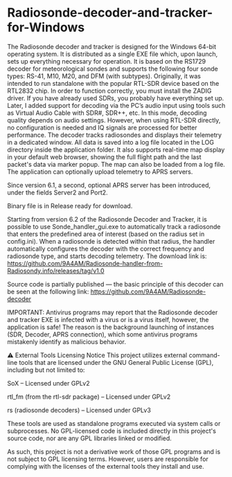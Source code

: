 # Radiosonde-decoder-and-tracker-for-Windows
The Radiosonde decoder and tracker is designed for the Windows 64-bit operating system. It is distributed as a single EXE file which, upon launch, sets up everything necessary for operation. It is based on the RS1729 decoder for meteorological sondes and supports the following four sonde types: RS-41, M10, M20, and DFM (with subtypes).
Originally, it was intended to run standalone with the popular RTL-SDR device based on the RTL2832 chip. In order to function correctly, you must install the ZADIG driver. If you have already used SDRs, you probably have everything set up.
Later, I added support for decoding via the PC’s audio input using tools such as Virtual Audio Cable with SDR#, SDR++, etc. In this mode, decoding quality depends on audio settings. However, when using RTL-SDR directly, no configuration is needed and IQ signals are processed for better performance.
The decoder tracks radiosondes and displays their telemetry in a dedicated window. All data is saved into a log file located in the LOG directory inside the application folder.
It also supports real-time map display in your default web browser, showing the full flight path and the last packet's data via marker popup. The map can also be loaded from a log file.
The application can optionally upload telemetry to APRS servers.


Since version 6.1, a second, optional APRS server has been introduced, under the fields Server2 and Port2.


Binary file is in Release ready for download.


Starting from version 6.2 of the Radiosonde Decoder and Tracker, it is possible to use Sonde_handler_gui.exe to automatically track a radiosonde that enters the predefined area of interest (based on the radius set in config.ini). When a radiosonde is detected within that radius, the handler automatically configures the decoder with the correct frequency and radiosonde type, and starts decoding telemetry.
The download link is:
https://github.com/9A4AM/Radiosonde-handler-from-Radiosondy.info/releases/tag/v1.0


Source code is partially published — the basic principle of this decoder can be seen at the following link:
https://github.com/9A4AM/Radiosonde-decoder



IMPORTANT: Antivirus programs may report that the Radiosonde decoder and tracker EXE is infected with a virus or is a virus itself, however, the application is safe!
The reason is the background launching of instances (SDR, Decoder, APRS connection), which some antivirus programs mistakenly identify as malicious behavior.




⚠️ External Tools Licensing Notice
This project utilizes external command-line tools that are licensed under the GNU General Public License (GPL), including but not limited to:

SoX – Licensed under GPLv2

rtl_fm (from the rtl-sdr package) – Licensed under GPLv2

rs (radiosonde decoders) – Licensed under GPLv3

These tools are used as standalone programs executed via system calls or subprocesses. No GPL-licensed code is included directly in this project's source code, nor are any GPL libraries linked or modified.

As such, this project is not a derivative work of those GPL programs and is not subject to GPL licensing terms. However, users are responsible for complying with the licenses of the external tools they install and use.

